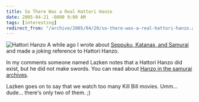 ```yaml
---
title: So There Was a Real Hattori Hanzo
date: 2005-04-21 -0800 9:00 AM
tags: [interesting]
redirect_from: "/archive/2005/04/20/so-there-was-a-real-hattori-hanzo.aspx/"
---
```


![Hattori Hanzo](/images/hattoriHanzo.jpg) A while ago I wrote about
[Seppuku, Katanas, and
Samurai](https://haacked.com/archive/2005/01/04/1813.aspx) and made a
joking reference to Hattori Hanzo.

In my comments someone named Lazken notes that a Hattori Hanzo did
exist, but he did not make swords. You can read about [Hanzo in the
samurai archives](http://www.samurai-archives.com/hanzo.html).

Lazken goes on to say that we watch too many Kill Bill movies. Umm...
dude... there's only two of them. ;)

